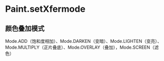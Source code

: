 # Paint.setXfermode
## 颜色叠加模式

Mode.ADD（饱和度相加）、Mode.DARKEN（变暗）、Mode.LIGHTEN（变亮）、Mode.MULTIPLY（正片叠底）、Mode.OVERLAY（叠加），Mode.SCREEN（滤色）

